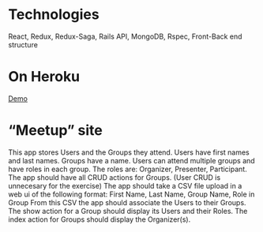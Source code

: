 # Technologies
React, Redux, Redux-Saga, Rails API, MongoDB, Rspec, Front-Back end structure
# On Heroku
[Demo](https://pacific-scrubland-92196.herokuapp.com/)
# “Meetup” site
This app stores Users and the Groups they attend. Users have first names and last names.
Groups have a name. Users can attend multiple groups and have roles in each group. The roles
are: Organizer, Presenter, Participant.
The app should have all CRUD actions for Groups. (User CRUD is unnecesary for the exercise)
The app should take a CSV file upload in a web ui of the following format:
First Name, Last Name, Group Name, Role in Group
From this CSV the app should associate the Users to their Groups.
The show action for a Group should display its Users and their Roles.
The index action for Groups should display the Organizer(s).